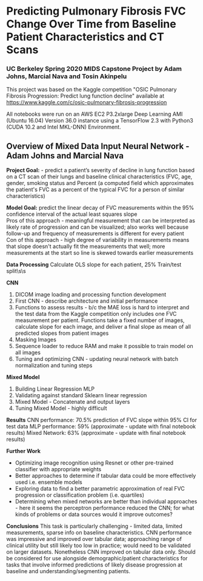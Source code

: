 # Predicting Pulmonary Fibrosis FVC Change Over Time from Baseline Patient Characteristics and CT Scans

### UC Berkeley Spring 2020 MIDS Capstone Project by Adam Johns, Marcial Nava and Tosin Akinpelu

This project was based on the Kaggle competition "OSIC Pulmonary Fibrosis Progression: Predict lung function decline" available at https://www.kaggle.com/c/osic-pulmonary-fibrosis-progression

All notebooks were run on an AWS EC2 P3.2xlarge Deep Learning AMI (Ubuntu 16.04) Version 36.0 instance using a TensorFlow 2.3 with Python3 (CUDA 10.2 and Intel MKL-DNN) Environment.

## Overview of Mixed Data Input Neural Network - Adam Johns and Marcial Nava

**Project Goal:** - predict a patient’s severity of decline in lung function based on a CT scan of their lungs and baseline clinical characteristics (FVC, age, gender, smoking status and Percent (a computed field which approximates the patient's FVC as a percent of the typical FVC for a person of similar characteristics)

**Model Goal:** predict the linear decay of FVC measurements within the 95% confidence interval of the actual least squares slope  
Pros of this approach - meaningful measurement that can be interpreted as likely rate of progression and can be visualized; also works well because follow-up and frequency of measurements is different for every patient  
Con of this approach - high degree of variability in measurements means that slope doesn't actually fit the measurements that well; more measurements at the start so line is skewed towards earlier measurements  

**Data Processing** 
Calculate OLS slope for each patient, 25% Train/test split\s\s

**CNN** 
1) DICOM image loading and processing function development
2) First CNN - describe architecture and initial performance
3) Functions to assess results - b/c the MAE loss is hard to interpret and the test data from the Kaggle competition only includes one FVC measurement per patient. Functions take a fixed number of images, calculate slope for each image, and deliver a final slope as mean of all predicted slopes from patient images
4) Masking Images
5) Sequence loader to reduce RAM and make it possible to train model on all images
5) Tuning and optimizing CNN - updating neural network with batch normalization and tuning steps

**Mixed Model** 
1) Building Linear Regression MLP
2) Validating against standard Sklearn linear regression
3) Mixed Model - Concatenate and output layers
4) Tuning Mixed Model - highly difficult

**Results**
CNN performance: 70.5% prediction of FVC slope within 95% CI for test data
MLP performance: 59% (approximate - update with final notebook results)
Mixed Network: 63% (approximate - update with final notebook results)

**Further Work**
- Optimizing image recognition using Resnet or other pre-trained classifier with appropriate weights
- Better approaches to determine if tabular data could be more effectively used i.e. ensemble models
- Exploring data to find a better parametric approximation of real FVC progression or classification problem (i.e. quartiles)
- Determining when mixed networks are better than individual approaches - here it seems the perceptron performance reduced the CNN; for what kinds of problems or data sources would it improve outcomes?

**Conclusions**
This task is particularly challenging - limited data, limited measurements, sparse info on baseline characteristics. CNN performance was impressive and improved over tabular data; approaching range of clinical utility but still likely too low in practice; would need to be validated on larger datasets. Nonetheless CNN improved on tabular data only. Should be considered for use alongside demographic/patient characteristics for tasks that involve informed predictions of likely disease progression at baseline and understanding/segmenting patients.
